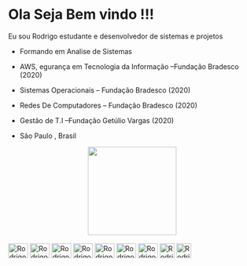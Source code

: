 <h1> Ola Seja Bem vindo !!! </h1>

Eu sou Rodrigo estudante e desenvolvedor de sistemas e projetos 
* Formando em Analise de Sistemas
* AWS, egurança em Tecnologia da Informação –Fundação Bradesco (2020)
* Sistemas Operacionais – Fundação Bradesco (2020)
* Redes De Computadores – Fundação Bradesco (2020)
* Gestão de T.I –Fundação Getúlio Vargas (2020)

* São Paulo , Brasil  

<div align="center"/>
  <a href="https://github.com/RodrigoDavids/Projetos.git">
  <img height="180em" src="https://github-readme-stats.vercel.app/api?username=rodrigodavids&show_icons=true&theme=dark&include_all_commits=true&count_private=true"/>
</div>

  <div style="display: inline-block"><br>
<img align="center" alt="RodrigoCSS" height="30" width="40" src="https://cdn.jsdelivr.net/gh/devicons/devicon/icons/html5/html5-original-wordmark.svg" />
                      <img align="center" alt="RodrigoCSS" height="30" width="40" src="https://cdn.jsdelivr.net/gh/devicons/devicon/icons/css3/css3-original-wordmark.svg" />
           <img align="center" alt="RodrigoCSS" height="30" width="40"
            src="https://cdn.jsdelivr.net/gh/devicons/devicon/icons/javascript/javascript-original.svg" />
           <img align="center" alt="RodrigoCSS" height="30" width="40" src="https://cdn.jsdelivr.net/gh/devicons/devicon/icons/mysql/mysql-original-wordmark.svg" />
          <img align="center" alt="RodrigoCSS" height="30" width="40"src="https://cdn.jsdelivr.net/gh/devicons/devicon/icons/kotlin/kotlin-original.svg" />
          <img align="center" alt="RodrigoCSS" height="30" width="40" src="https://cdn.jsdelivr.net/gh/devicons/devicon/icons/androidstudio/androidstudio-original.svg" />
          <img align="center" alt="RodrigoCSS" height="30" width="40"src="https://cdn.jsdelivr.net/gh/devicons/devicon/icons/python/python-original.svg" />
          <img align="center" alt="RodrigoCSS" height="30" src="https://cdn.jsdelivr.net/gh/devicons/devicon/icons/java/java-original-wordmark.svg" />
    <img align="center" alt="RodrigoCSS" height="30" src="https://cdn.jsdelivr.net/gh/devicons/devicon/icons/php/php-original.svg" />        
          </div>
  
